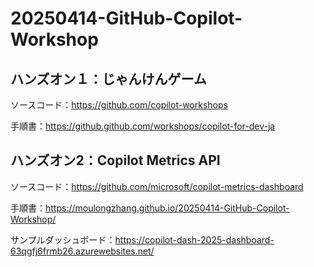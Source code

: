 # 20250414-GitHub-Copilot-Workshop

## ハンズオン１：じゃんけんゲーム
ソースコード：https://github.com/copilot-workshops

手順書：https://github.github.com/workshops/copilot-for-dev-ja

## ハンズオン2：Copilot Metrics API
ソースコード：https://github.com/microsoft/copilot-metrics-dashboard

手順書：https://moulongzhang.github.io/20250414-GitHub-Copilot-Workshop/

サンプルダッシュボード：https://copilot-dash-2025-dashboard-63qgfj6frmb26.azurewebsites.net/
